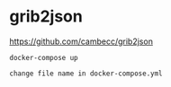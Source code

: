 # grib2json
https://github.com/cambecc/grib2json
```
docker-compose up
```
```
change file name in docker-compose.yml 
```
